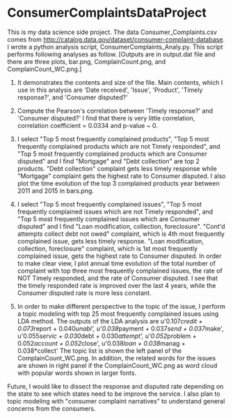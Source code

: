 # ConsumerComplaintsDataProject
This is my data science side project.
The data Consumer_Complaints.csv comes from http://catalog.data.gov/dataset/consumer-complaint-database.
I wrote a python analysis script, ConsumerComplaints_Analy.py.
This script performs following analyses as follow.
[Outputs are in output.dat file and there are three plots, bar.png, ComplainCount.png, and ComplainCount_WC.png.]

1) It demonstrates the contents and size of the file.
   Main contents, which I use in this analysis are 'Date received', 'Issue', 'Product', 'Timely response?', and 'Consumer disputed?'

2) Compute the Pearson's correlation between 'Timely response?' and 'Consumer disputed?'
   I find that there is very little correlation, correlation coefficient = 0.0334 and p-value ~ 0.

3) I select "Top 5 most frequently complained products", "Top 5 most frequently complained products which are not Timely responded", and "Top 5 most frequently complained products which are Consumer disputed" and I find "Mortgage" and "Debt collection" are top 2 products.
   "Debt collection" complaint gets less timely response while "Mortgage" complaint gets the highest rate to Consumer disputed.
   I also plot the time evolution of the top 3 complained products year between 2011 and 2015 in bars.png.

4) I select "Top 5 most frequently complained issues", "Top 5 most frequently complained issues which are not Timely responded", and "Top 5 most frequently complained issues which are Consumer disputed" and I find "Loan modification, collection, foreclosure".
   "Cont'd attempts collect debt not owed" complaint, which is 4th most frequently complained issue, gets less timely response.
   "Loan modification, collection, foreclosure" complaint, which is 1st most frequently complained issue, gets the highest rate to Consumer disputed.
   In order to make clear view, I plot annual time evolution of the total number of complaint with top three most frequently complained issues, the rate of NOT Timely responded, and the rate of Consumer disputed.
   I see that the timely responded rate is improved over the last 4 years, while the Consumer disputed rate is more less constant.

5) In order to make different perspective to the topic of the issue, I perform a topic modeling with top 25 most frequently complained issues using LDA method.
   The outputs of the LDA analysis are
   u'0.107*credit + 0.073*report + 0.040*unabl', 
   u'0.038*payment + 0.037*send + 0.037*make', 
   u'0.055*servic + 0.030*debt + 0.030*attempt', 
   u'0.052*problem + 0.052*account + 0.052*close', 
   u'0.038*loan + 0.038*manag + 0.038*collect'
   The topic list is shown the left panel of the ComplainCount_WC.png.
   In addition, the related words for the issues are shown in right panel if the ComplainCount_WC.png as word cloud with popular words shown in larger fonts.

Future, I would like to dissect the response and disputed rate depending on the state to see which states need to be improve the service. I also plan to topic modeling with "consumer complaint narratives" to understand general concerns from the consumers. 